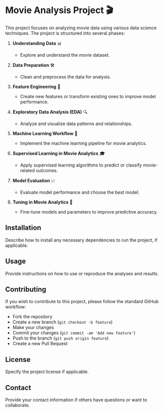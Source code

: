 # Movie Analysis Project 🎬

This project focuses on analyzing movie data using various data science techniques. The project is structured into several phases:

1. **Understanding Data** 📊
   - Explore and understand the movie dataset.
   
2. **Data Preparation** 🛠️
   - Clean and preprocess the data for analysis.
   
3. **Feature Engineering** 🧠
   - Create new features or transform existing ones to improve model performance.
   
4. **Exploratory Data Analysis (EDA)** 🔍
   - Analyze and visualize data patterns and relationships.
   
5. **Machine Learning Workflow** 🤖
   - Implement the machine learning pipeline for movie analytics.
   
6. **Supervised Learning in Movie Analytics** 🎓
   - Apply supervised learning algorithms to predict or classify movie-related outcomes.
   
7. **Model Evaluation** 📈
   - Evaluate model performance and choose the best model.
   
8. **Tuning in Movie Analytics** 🎯
   - Fine-tune models and parameters to improve predictive accuracy.

## Installation
Describe how to install any necessary dependencies to run the project, if applicable.

## Usage
Provide instructions on how to use or reproduce the analyses and results.

## Contributing
If you wish to contribute to this project, please follow the standard GitHub workflow:
- Fork the repository
- Create a new branch (`git checkout -b feature`)
- Make your changes
- Commit your changes (`git commit -am 'Add new feature'`)
- Push to the branch (`git push origin feature`)
- Create a new Pull Request

## License
Specify the project license if applicable.

## Contact
Provide your contact information if others have questions or want to collaborate.
